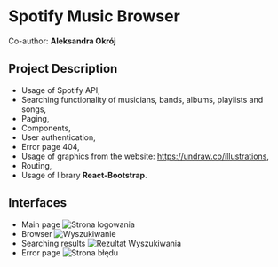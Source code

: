 # Spotify Music Browser
Co-author: **Aleksandra Okrój**<br/>

## Project Description
- Usage of Spotify API,
- Searching functionality of musicians, bands, albums, playlists and songs, 
- Paging,
- Components,
- User authentication,
- Error page 404,
- Usage of graphics from the website: https://undraw.co/illustrations,
- Routing,
- Usage of library **React-Bootstrap**.

## Interfaces
- Main page
![Strona logowania](https://github.com/aleksandraokroj/spotify-music-app/blob/master/ReadMeImages/LoginPage.PNG)
- Browser 
![Wyszukiwanie](https://github.com/aleksandraokroj/spotify-music-app/blob/master/ReadMeImages/SearchDashboard.PNG)
- Searching results
![Rezultat Wyszukiwania](https://github.com/aleksandraokroj/spotify-music-app/blob/master/ReadMeImages/SearchResult.PNG)
- Error page
![Strona błędu](https://github.com/aleksandraokroj/spotify-music-app/blob/master/ReadMeImages/ErrorPage.PNG)
